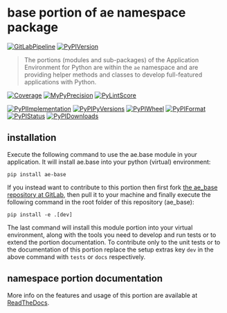 <!--
  THIS FILE IS EXCLUSIVELY MAINTAINED IN THE NAMESPACE ROOT PACKAGE. CHANGES HAVE TO BE DONE THERE.
  All changes will be deployed automatically to all the portions of this namespace package.
-->
# base portion of ae namespace package

[![GitLabPipeline](https://img.shields.io/gitlab/pipeline/ae-group/ae_base/master?logo=python)](
    https://gitlab.com/ae-group/ae_base)
[![PyPIVersion](https://img.shields.io/pypi/v/ae_base)](
    https://pypi.org/project/ae-base/#history)

>The portions (modules and sub-packages) of the Application Environment for Python are within
the `ae` namespace and are providing helper methods and classes to develop
full-featured applications with Python.

[![Coverage](https://ae-group.gitlab.io/ae_base/coverage.svg)](
    https://ae-group.gitlab.io/ae_base/coverage/ae_base_py.html)
[![MyPyPrecision](https://ae-group.gitlab.io/ae_base/mypy.svg)](
    https://ae-group.gitlab.io/ae_base/lineprecision.txt)
[![PyLintScore](https://ae-group.gitlab.io/ae_base/pylint.svg)](
    https://ae-group.gitlab.io/ae_base/pylint.log)

[![PyPIImplementation](https://img.shields.io/pypi/implementation/ae_base)](
    https://pypi.org/project/ae-base/)
[![PyPIPyVersions](https://img.shields.io/pypi/pyversions/ae_base)](
    https://pypi.org/project/ae-base/)
[![PyPIWheel](https://img.shields.io/pypi/wheel/ae_base)](
    https://pypi.org/project/ae-base/)
[![PyPIFormat](https://img.shields.io/pypi/format/ae_base)](
    https://pypi.org/project/ae-base/)
[![PyPIStatus](https://img.shields.io/pypi/status/ae_base)](
    https://libraries.io/pypi/ae-base)
[![PyPIDownloads](https://img.shields.io/pypi/dm/ae_base)](
    https://pypi.org/project/ae-base/#files)


## installation


Execute the following command to use the ae.base module in your
application. It will install ae.base into your python (virtual) environment:
 
```shell script
pip install ae-base
```

If you instead want to contribute to this portion then first fork
[the ae_base repository at GitLab](https://gitlab.com/ae-group/ae_base "ae.base code repository"),
then pull it to your machine and finally execute the following command in the root folder
of this repository (ae_base):

```shell script
pip install -e .[dev]
```

The last command will install this module portion into your virtual environment, along with
the tools you need to develop and run tests or to extend the portion documentation.
To contribute only to the unit tests or to the documentation of this portion replace
the setup extras key `dev` in the above command with `tests` or `docs` respectively.


## namespace portion documentation

More info on the features and usage of this portion are available at
[ReadTheDocs](https://ae.readthedocs.io/en/latest/_autosummary/ae.base.html#module-ae.base
"ae_base documentation").

<!-- Common files version 0.1.76 deployed version 0.2.17 (with 0.1.76)
     to https://gitlab.com/ae-group as ae_base module as well as
     to https://ae-group.gitlab.io with CI check results as well as
     to https://pypi.org/project/ae-base as namespace portion ae-base.
-->
